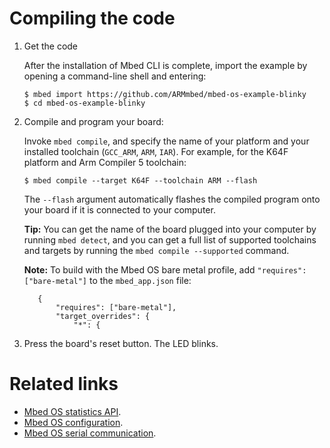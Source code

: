 # Compiling the code

1. Get the code

   After the installation of Mbed CLI is complete, import the example by opening a command-line shell and entering:

   ```console
   $ mbed import https://github.com/ARMmbed/mbed-os-example-blinky
   $ cd mbed-os-example-blinky
   ```

1. Compile and program your board:

   Invoke `mbed compile`, and specify the name of your platform and your installed toolchain (`GCC_ARM`, `ARM`, `IAR`). For example, for the K64F platform and Arm Compiler 5 toolchain:

    ```console
    $ mbed compile --target K64F --toolchain ARM --flash
    ```

   The `--flash` argument automatically flashes the compiled program onto your board if it is connected to your computer.

   <span class="tips">**Tip:** You can get the name of the board plugged into your computer by running `mbed detect`, and you can get a full list of supported toolchains and targets by running the `mbed compile --supported` command.</span>

   <span class="notes">**Note:** To build with the Mbed OS bare metal profile, add `"requires": ["bare-metal"]` to the `mbed_app.json` file:</span>
   ```NOCI
      {
          "requires": ["bare-metal"],
          "target_overrides": {
              "*": {
   ```

1. Press the board's reset button. The LED blinks.

# Related links

- [Mbed OS statistics API](../apis/mbed-statistics.html).
- [Mbed OS configuration](../reference/configuration.html).
- [Mbed OS serial communication](../tutorials/serial-communication.html).
